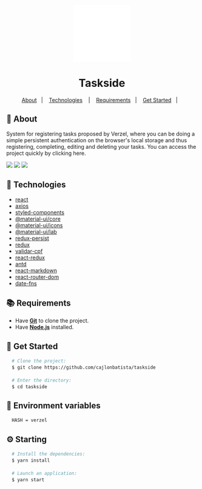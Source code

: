 <p align="center"><img src="./.github/assets/svg/logo.svg" width="150px" align="center"></p>

<h1 align="center">Taskside</h1>

<p align="center">
  <a href="#page_with_curl-about">About</a>&nbsp;&nbsp;&nbsp;|&nbsp;&nbsp;&nbsp;
  <a href="#hammer-technologies">Technologies</a>
  &nbsp;&nbsp;&nbsp;|&nbsp;&nbsp;&nbsp;
  <a href="#books-requirements">Requirements</a>&nbsp;&nbsp;&nbsp;|&nbsp;&nbsp;&nbsp;
  <a href="#rocket-get-started">Get Started</a>&nbsp;&nbsp;&nbsp;|&nbsp;&nbsp;&nbsp;
</p>

## :page_with_curl: About

System for registering tasks proposed by Verzel, where you can be doing a simple persistent authentication on the browser's local storage and thus registering, completing, editing and deleting your tasks. You can access the project quickly by clicking here.

<span align="center"><img width="200px" src="https://github.com/cajlonbatista/spacehunter/blob/master/assets/device.jpg?raw=true"/></span>
<span align="center"><img width="200px" src="https://github.com/cajlonbatista/spacehunter/blob/master/assets/photos.jpg?raw=true"/></span>
<span align="center"><img width="200px" src="https://github.com/cajlonbatista/spacehunter/blob/master/assets/news.jpg?raw=true"/></span>

## :hammer: Technologies

- [react](https://pt-br.reactjs.org/)
- [axios](https://github.com/axios/axios)
- [styled-components](https://styled-components.com/)
- [@material-ui/core](https://www.npmjs.com/package/@material-ui/core)
- [@material-ui/icons](https://www.npmjs.com/package/@material-ui/icons)
- [@material-ui/lab](https://www.npmjs.com/package/@material-ui/lab)
- [redux-persist](https://www.npmjs.com/package/redux-persist)
- [redux](https://www.npmjs.com/package/redux)
- [validar-cpf](https://www.npmjs.com/package/validar-cpf)
- [react-redux](https://www.npmjs.com/package/react-redux)
- [antd](https://ant.design/docs/react/use-with-create-react-app)
- [react-markdown](https://www.npmjs.com/package/react-markdown)
- [react-router-dom](https://www.npmjs.com/package/react-router-dom)
- [date-fns](https://www.npmjs.com/package/date-fns)

## :books: Requirements
 - Have [**Git**](https://git-scm.com/) to clone the project.
 - Have [**Node.js**](https://nodejs.org/en/) installed.
## :rocket: Get Started
``` bash
  # Clone the project:
  $ git clone https://github.com/cajlonbatista/taskside

  # Enter the directory:
  $ cd taskside
```
## 🔑 Environment variables
  ``` bash
    HASH = verzel
  ```
## :gear: Starting
``` bash
  # Install the dependencies:
  $ yarn install
  
  # Launch an application:
  $ yarn start
 ```
